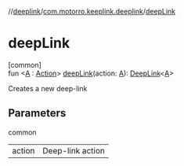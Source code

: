 //[deeplink](../../index.md)/[com.motorro.keeplink.deeplink](index.md)/[deepLink](deep-link.md)

# deepLink

[common]\
fun &lt;[A](deep-link.md) : [Action](-action/index.md)&gt; [deepLink](deep-link.md)(action: [A](deep-link.md)): [DeepLink](-deep-link/index.md)&lt;[A](deep-link.md)&gt;

Creates a new deep-link

## Parameters

common

| | |
|---|---|
| action | Deep-link action |
